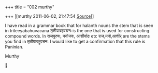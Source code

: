 +++
title = "002 murthy"

+++
[[murthy	2011-06-02, 21:47:54 [Source](https://groups.google.com/g/samskrita/c/vr0sybLBzPQ)]]



I have read in a grammar book that for halanth nouns the stem that is seen in triteeyabahuvacana तृतीयाबहवचनः is the one that is used for constructing compound words. In राजपुरुषः, मनोजवः, आशीर्वादः etc राज,मनो,आशीर् are the stems you find in तृतीयाबहुवचन. I would like to get a confirmation that this rule is Paninian.

Murthy



